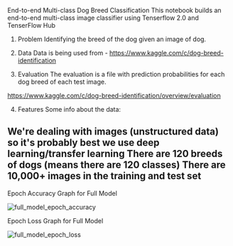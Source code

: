 End-to-end Multi-class Dog Breed Classification
This notebook builds an end-to-end multi-class image classifier using Tenserflow 2.0 and TenserFlow Hub

1. Problem
Identifying the breed of the dog given an image of dog.

2. Data
Data is being used from - https://www.kaggle.com/c/dog-breed-identification

3. Evaluation
The evaluation is a file with prediction probabilities for each dog breed of each test image.

https://www.kaggle.com/c/dog-breed-identification/overview/evaluation

4. Features
Some info about the data:

We're dealing with images (unstructured data) so it's probably best we use deep learning/transfer learning
There are 120 breeds of dogs (means there are 120 classes)
There are 10,000+ images in the training and test set
-----------------------------------------------------------------------------------------------------------------------------------------------------------------------------------

Epoch Accuracy Graph for Full Model

![full_model_epoch_accuracy](https://user-images.githubusercontent.com/24477155/132215879-105837f6-61e4-4111-a2f7-bed340c061ac.PNG)

Epoch Loss Graph for Full Model

![full_model_epoch_loss](https://user-images.githubusercontent.com/24477155/132215966-a3d2b3d7-0c4c-4a27-9dc4-b0e9bb595a39.PNG)


